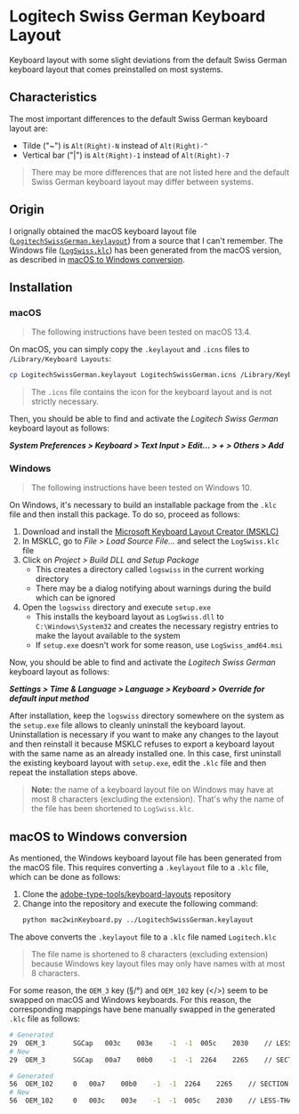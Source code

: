 # Logitech Swiss German Keyboard Layout

Keyboard layout with some slight deviations from the default Swiss German keyboard layout that comes preinstalled on most systems.

## Characteristics

The most important differences to the default Swiss German keyboard layout are:

- Tilde ("~") is `Alt(Right)-N` instead of `Alt(Right)-^`
- Vertical bar ("|") is `Alt(Right)-1` instead of `Alt(Right)-7`

> There may be more differences that are not listed here and the default Swiss German keyboard layout may differ between systems.

## Origin

I orignally obtained the macOS keyboard layout file ([`LogitechSwissGerman.keylayout`](macos/LogitechSwissGerman.keylayout)) from a source that I can't remember. The Windows file ([`LogSwiss.klc`](windows/LogSwiss.klc)) has been generated from the macOS version, as described in [macOS to Windows conversion](#macos-to-windows-conversion).

## Installation

### macOS

> The following instructions have been tested on macOS 13.4.

On macOS, you can simply copy the `.keylayout` and `.icns` files to `/Library/Keyboard Layouts`:

```bash
cp LogitechSwissGerman.keylayout LogitechSwissGerman.icns /Library/Keyboard\ Layouts
```

> The `.icns` file contains the icon for the keyboard layout and is not strictly necessary.

Then, you should be able to find and activate the _Logitech Swiss German_ keyboard layout as follows:

**_System Preferences > Keyboard > Text Input > Edit... > + > Others > Add_**

### Windows

> The following instructions have been tested on Windows 10.

On Windows, it's necessary to build an installable package from the `.klc` file and then install this package. To do so, proceed as follows:

1. Download and install the [Microsoft Keyboard Layout Creator (MSKLC)](https://www.microsoft.com/en-us/download/details.aspx?id=102134)
1. In MSKLC, go to _File > Load Source File..._ and select the `LogSwiss.klc` file
1. Click on _Project > Build DLL and Setup Package_
   - This creates a directory called `logswiss` in the current working directory
   - There may be a dialog notifying about warnings during the build which can be ignored
1. Open the `logswiss` directory and execute `setup.exe`
   - This installs the keyboard layout as `LogSwiss.dll` to `C:\Windows\System32` and creates the necessary registry entries to make the layout available to the system
   - If `setup.exe` doesn't work for some reason, use `LogSwiss_amd64.msi`

Now, you should be able to find and activate the _Logitech Swiss German_ keyboard layout as follows:

**_Settings > Time & Language > Language > Keyboard > Override for default input method_**

After installation, keep the `logswiss` directory somewhere on the system as the `setup.exe` file allows to cleanly uninstall the keyboard layout. Uninstallation is necessary if you want to make any changes to the layout and then reinstall it because MSKLC refuses to export a keyboard layout with the same name as an already installed one. In this case, first uninstall the existing keyboard layout with `setup.exe`, edit the `.klc` file and then repeat the installation steps above.

> **Note:** the name of a keyboard layout file on Windows may have at most 8 characters (excluding the extension). That's why the name of the file has been shortened to `LogSwiss.klc`.

## macOS to Windows conversion

As mentioned, the Windows keyboard layout file has been generated from the macOS file. This requires converting a `.keylayout` file to a `.klc` file, which can be done as follows:

1. Clone the [adobe-type-tools/keyboard-layouts](https://github.com/adobe-type-tools/keyboard-layouts) repository
1. Change into the repository and execute the following command:
    ```bash
    python mac2winKeyboard.py ../LogitechSwissGerman.keylayout
    ```

The above converts the `.keylayout` file to a `.klc` file named `Logitech.klc`

> The file name is shortened to 8 characters (excluding extension) because Windows key layout files may only have names with at most 8 characters.

For some reason, the `OEM_3` key (§/°) and `OEM_102` key (</>) seem to be swapped on macOS and Windows keyboards. For this reason, the corresponding mappings have bene manually swapped in the generated `.klc` file as follows:

```bash
# Generated
29	OEM_3		SGCap	003c	003e	-1	-1	005c	2030	// LESS-THAN SIGN, GREATER-THAN SIGN, <none>, <none>, REVERSE SOLIDUS, PER MILLE SIGN
# New
29	OEM_3		SGCap	00a7	00b0	-1	-1	2264	2265	// SECTION SIGN, DEGREE SIGN, <none>, <none>, LESS-THAN OR EQUAL TO, GREATER-THAN OR EQUAL TO
```

```bash
# Generated
56	OEM_102		0	00a7	00b0	-1	-1	2264	2265	// SECTION SIGN, DEGREE SIGN, <none>, <none>, LESS-THAN OR EQUAL TO, GREATER-THAN OR EQUAL TO
# New
56	OEM_102		0	003c	003e	-1	-1	005c	2030	// LESS-THAN SIGN, GREATER-THAN SIGN, <none>, <none>, REVERSE SOLIDUS, PER MILLE SIGN
```
